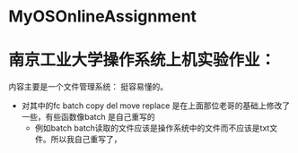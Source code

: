 # MyOSOnlineAssignment
# 南京工业大学操作系统上机实验作业：
内容主要是一个文件管理系统：
  挺容易懂的。
  - 对其中的fc batch copy del move replace 是在上面那位老哥的基础上修改了一些，有些函数像batch 是自己重写的
    - 例如batch batch读取的文件应该是操作系统中的文件而不应该是txt文件。所以我自己重写了，

